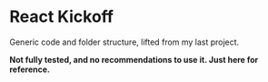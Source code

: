 # React Kickoff

Generic code and folder structure, lifted from my last project.

**Not fully tested, and no recommendations to use it. Just here for reference.**
